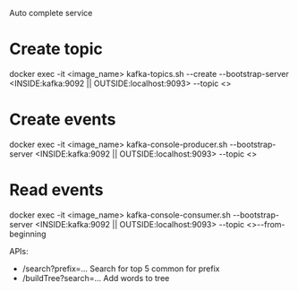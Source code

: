 Auto complete service

# Create topic
docker exec -it <image_name> kafka-topics.sh --create --bootstrap-server <INSIDE:kafka:9092 || OUTSIDE:localhost:9093> --topic <>
# Create events
docker exec -it <image_name> kafka-console-producer.sh --bootstrap-server <INSIDE:kafka:9092 || OUTSIDE:localhost:9093> --topic <>
# Read events
docker exec -it <image_name> kafka-console-consumer.sh --bootstrap-server <INSIDE:kafka:9092 || OUTSIDE:localhost:9093> --topic <>--from-beginning

APIs:

+ /search?prefix=... Search for top 5 common for prefix
+ /buildTree?search=... Add words to tree